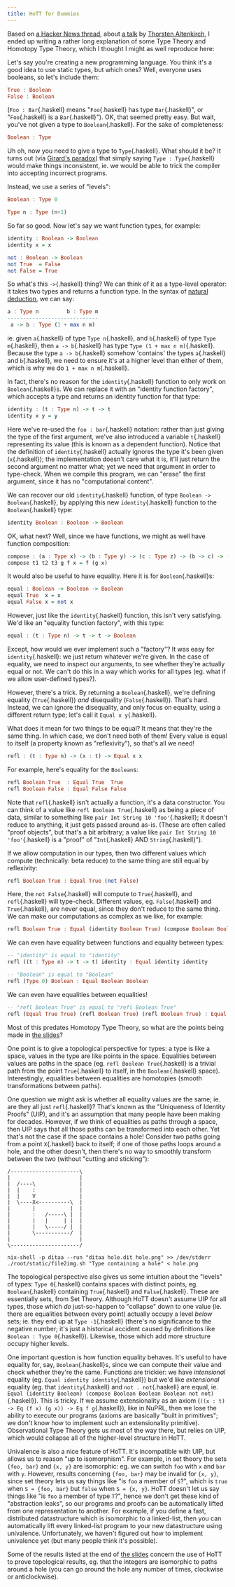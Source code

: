 ```yaml
---
title: HoTT for Dummies
---
```


Based on [a Hacker News thread](https://news.ycombinator.com/item?id=10184324), about [a talk][slides] by [Thorsten Altenkirch](http://www.cs.nott.ac.uk/~txa/), I ended up writing a rather long explanation of some Type Theory and Homotopy Type Theory, which I thought I might as well reproduce here:

Let's say you're creating a new programming language. You think it's a good idea to use static types, but which ones? Well, everyone uses booleans, so let's include them:

```haskell
True : Boolean
False : Boolean
```

(`Foo : Bar`{.haskell} means "`Foo`{.haskell} has type `Bar`{.haskell}", or "`Foo`{.haskell} is a `Bar`{.haskell}"). OK, that seemed pretty easy. But wait, you've not given a type to `Boolean`{.haskell}. For the sake of completeness:

```haskell
Boolean : Type
```

Uh oh, now you need to give a type to `Type`{.haskell}. What should it be? It turns out (via [Girard's paradox](http://mathoverflow.net/questions/18089/what-is-the-manner-of-inconsistency-of-girards-paradox-in-martin-lof-type-theor)) that simply saying `Type : Type`{.haskell} would make things inconsistent, ie. we would be able to trick the compiler into accepting incorrect programs.

Instead, we use a series of "levels":

```haskell
Boolean : Type 0

Type n : Type (n+1)
```

So far so good. Now let's say we want function types, for example:

```haskell
identity : Boolean -> Boolean
identity x = x

not : Boolean -> Boolean
not True  = False
not False = True
```

So what's this `->`{.haskell} thing? We can think of it as a type-level operator: it takes two types and returns a function type. In the syntax of [natural deduction](https://en.wikipedia.org/wiki/Natural_deduction), we can say:

```haskell
a : Type n         b : Type m
-----------------------------
 a -> b : Type (1 + max n m)
```

ie. given `a`{.haskell} of type `Type n`{.haskell}, and `b`{.haskell} of type `Type m`{.haskell}, then `a -> b`{.haskell} has type `Type (1 + max n m)`{.haskell}. Because the type `a -> b`{.haskell} somehow 'contains' the types `a`{.haskell} and `b`{.haskell}, we need to ensure it's at a higher level than either of them, which is why we do `1 + max n m`{.haskell}.

In fact, there's no reason for the `identity`{.haskell} function to only work on `Boolean`{.haskell}s. We can replace it with an "identity function factory", which accepts a type and returns an identity function for that type:

```haskell
identity : (t : Type n) -> t -> t
identity x y = y
```

Here we've re-used the `foo : bar`{.haskell} notation: rather than just giving the type of the first argument, we've also introduced a variable `t`{.haskell} representing its value (this is known as a dependent function). Notice that the definition of `identity`{.haskell} actually ignores the type it's been given (`x`{.haskell}); the implementation doesn't care what it is, it'll just return the second argument no matter what; yet we need that argument in order to type-check. When we compile this program, we can "erase" the first argument, since it has no "computational content".

We can recover our old `identity`{.haskell} function, of type `Boolean -> Boolean`{.haskell}, by applying this new `identity`{.haskell} function to the `Boolean`{.haskell} type:

```haskell
identity Boolean : Boolean -> Boolean
```

OK, what next? Well, since we have functions, we might as well have function composition:

```haskell
compose : (a : Type x) -> (b : Type y) -> (c : Type z) -> (b -> c) -> (a -> b) -> a -> c
compose t1 t2 t3 g f x = f (g x)
```

It would also be useful to have equality. Here it is for `Boolean`{.haskell}s:

```haskell
equal : Boolean -> Boolean -> Boolean
equal True  x = x
equal False x = not x
```

However, just like the `identity`{.haskell} function, this isn't very satisfying. We'd like an "equality function factory", with this type:

```haskell
equal : (t : Type n) -> t -> t -> Boolean
```

Except, how would we ever implement such a "factory"? It was easy for `identity`{.haskell}: we just return whatever we're given. In the case of equality, we need to inspect our arguments, to see whether they're actually equal or not. We can't do this in a way which works for all types (eg. what if we allow user-defined types?).

However, there's a trick. By returning a `Boolean`{.haskell}, we're defining equality (`True`{.haskell}) *and* disequality (`False`{.haskell}). That's hard. Instead, we can ignore the disequality, and only focus on equality, using a different return type; let's call it `Equal x y`{.haskell}.

What does it mean for two things to be equal? It means that they're the same thing. In which case, we don't need both of them! Every value is equal to itself (a property known as "reflexivity"), so that's all we need!

```haskell
refl : (t : Type n) -> (x : t) -> Equal x x
```

For example, here's equality for the `Boolean`s:

```haskell
refl Boolean True  : Equal True  True
refl Boolean False : Equal False False
```

Note that `refl`{.haskell} isn't actually a function, it's a data constructor. You can think of a value like `refl Boolean True`{.haskell} as being a piece of data, similar to something like `pair Int String 10 'foo'`{.haskell}; it doesn't reduce to anything, it just gets passed around as-is. (These are often called "proof objects", but that's a bit arbitrary; a value like `pair Int String 10 'foo'`{.haskell} is a "proof" of "`Int`{.haskell} AND `String`{.haskell}").

If we allow computation in our types, then two different values which compute (technically: beta reduce) to the same thing are still equal by reflexivity:

```haskell
refl Boolean True : Equal True (not False)
```

Here, the `not False`{.haskell} will compute to `True`{.haskell}, and `refl`{.haskell} will type-check. Different values, eg. `False`{.haskell} and `True`{.haskell}, are never equal, since they don't reduce to the same thing. We can make our computations as complex as we like, for example:

```haskell
refl Boolean True : Equal (identity Boolean True) (compose Boolean Boolean Boolean not not True)
```

We can even have equality between functions and equality between types:

```haskell
-- "identity" is equal to "identity"
refl ((t : Type n) -> t -> t) identity : Equal identity identity

-- "Boolean" is equal to "Boolean"
refl (Type 0) Boolean : Equal Boolean Boolean
```

We can even have equalities between equalities!

```haskell
-- "refl Boolean True" is equal to "refl Boolean True"
refl (Equal True True) (refl Boolean True) (refl Boolean True) : Equal (refl Boolean True) (refl Boolean True)
```

Most of this predates Homotopy Type Theory, so what are the points being made in [the slides][slides]?

One point is to give a topological perspective for types: a type is like a space, values in the type are like points in the space. Equalities between values are paths in the space (eg. `refl Boolean True`{.haskell} is a trivial path from the point `True`{.haskell} to itself, in the `Boolean`{.haskell} space). Interestingly, equalities between equalities are homotopies (smooth transformations between paths).

One question we might ask is whether all equality values are the same; ie. are they all just `refl`{.haskell}? That's known as the "Uniqueness of Identity Proofs" (UIP), and it's an assumption that many people have been making for decades. However, if we think of equalities as paths through a space, then UIP says that all those paths can be transformed into each other. Yet that's not the case if the space contains a hole! Consider two paths going from a point `X`{.haskell} back to itself; if one of those paths loops around a hole, and the other doesn't, then there's no way to smoothly transform between the two (without "cutting and sticking"):

```{pipe="cat > hole.dit"}
/----------------------\
|                      |
|  /----\              |
|  |    :              |
|  |    V              |
|  \----X<----------\  |
|       |           |  |
|       :   /-----\ |  |
|       |   |     | |  |
|       |   \-----/ |  |
|       \-----------/  |
|                      |
\----------------------/
```

```{.unwrap pipe="sh | pandoc -t json"}
nix-shell -p ditaa --run "ditaa hole.dit hole.png" >> /dev/stderr
./root/static/file2img.sh "Type containing a hole" < hole.png
```

The topological perspective also gives us some intuition about the "levels" of types: `Type 0`{.haskell} contains spaces with distinct points, eg. `Boolean`{.haskell} containing `True`{.haskell} and `False`{.haskell}. These are essentially sets, from Set Theory. Although HoTT doesn't assume UIP for all types, those which *do* just-so-happen to "collapse" down to one value (ie. there are equalities between every point) actually occupy a level *below* sets; ie. they end up at `Type -1`{.haskell} (there's no significance to the negative number; it's just a historical accident caused by definitions like `Boolean : Type 0`{.haskell}). Likewise, those which add more structure occupy higher levels.

One important question is how function equality behaves. It's useful to have equality for, say, `Boolean`{.haskell}s, since we can compute their value and check whether they're the same. Functions are trickier: we have *intensional* equality (eg. `Equal identity identity`{.haskell}) but we'd like *extensional* equality (eg. that `identity`{.haskell} and `not . not`{.haskell} are equal, ie. `Equal (identity Boolean) (compose Boolean Boolean Boolean not not)`{.haskell}). This is tricky. If we assume extensionality as an axiom (`((x : t) -> Eq (f x) (g x)) -> Eq f g`{.haskell}), like in NuPRL, then we lose the ability to execute our programs (axioms are basically "built in primitives"; we don't know how to implement such an extensionality primitive). Observational Type Theory gets us most of the way there, but relies on UIP, which would collapse all of the higher-level structure in HoTT.

Univalence is also a nice feature of HoTT. It's incompatible with UIP, but allows us to reason "up to isomorphism". For example, in set theory the sets `{foo, bar}` and `{x, y}` are isomorphic: eg. we can switch `foo` with `x` and `bar` with `y`. However, results concerning `{foo, bar}` may be invalid for `{x, y}`, since set theory lets us say things like "is `foo` a member of `S`?", which is `true` when `S = {foo, bar}` but `false` when `S = {x, y}`. HoTT doesn't let us say things like "is `foo` a member of type `T`?", hence we don't get these kind of "abstraction leaks", so our programs and proofs can be automatically lifted from one representation to another. For example, if you define a fast, distributed datastructure which is isomorphic to a linked-list, then you can automatically lift every linked-list program to your new datastructure using univalence. Unfortunately, we haven't figured out how to implement univalence yet (but many people think it's possible).

Some of the results listed at the end of [the slides][slides] concern the use of HoTT to prove topological results, eg. that the integers are isomorphic to paths around a hole (you can go around the hole any number of times, clockwise or anticlockwise).

[slides]: http://www.cs.nott.ac.uk/~txa/talks/edinburgh-13.pdf
